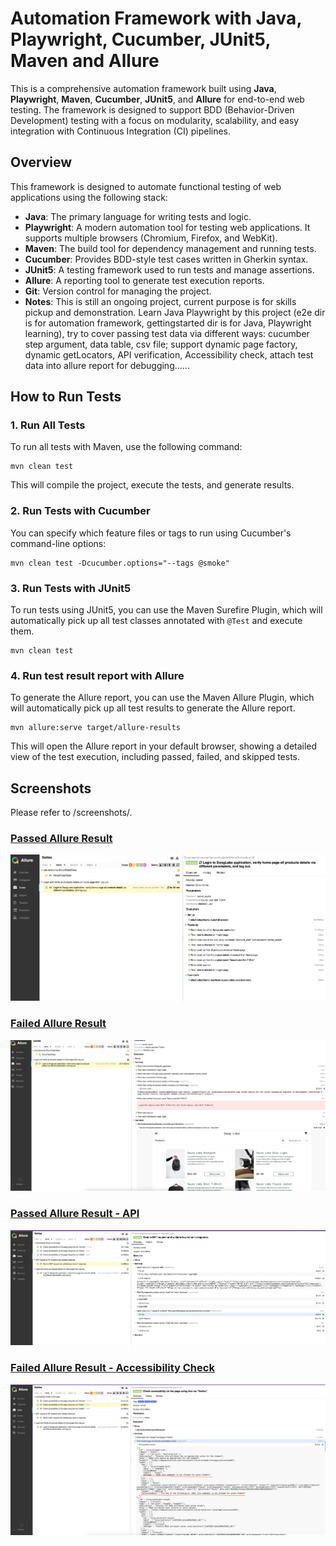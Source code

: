 <h1>Automation Framework with Java, Playwright, Cucumber, JUnit5, Maven and Allure</h1>

<p>This is a comprehensive automation framework built using <strong>Java</strong>, <strong>Playwright</strong>, <strong>Maven</strong>, <strong>Cucumber</strong>, <strong>JUnit5</strong>, and <strong>Allure</strong> for end-to-end web testing. The framework is designed to support BDD (Behavior-Driven Development) testing with a focus on modularity, scalability, and easy integration with Continuous Integration (CI) pipelines.</p>


<h2 id="overview">Overview</h2>
<p>This framework is designed to automate functional testing of web applications using the following stack:</p>
<ul>
  <li><strong>Java</strong>: The primary language for writing tests and logic.</li>
  <li><strong>Playwright</strong>: A modern automation tool for testing web applications. It supports multiple browsers (Chromium, Firefox, and WebKit).</li>
  <li><strong>Maven</strong>: The build tool for dependency management and running tests.</li>
  <li><strong>Cucumber</strong>: Provides BDD-style test cases written in Gherkin syntax.</li>
  <li><strong>JUnit5</strong>: A testing framework used to run tests and manage assertions.</li>
  <li><strong>Allure</strong>: A reporting tool to generate test execution reports.</li>
  <li><strong>Git</strong>: Version control for managing the project.</li>
  <li><strong>Notes</strong>: This is still an ongoing project, current purpose is for skills pickup and demonstration. Learn Java Playwright by this project (e2e dir is for automation framework, gettingstarted dir is for Java, Playwright learning), try to cover passing test data via different ways: cucumber step argument, data table, csv file; support dynamic page factory, dynamic getLocators, API verification, Accessibility check, attach test data into allure report for debugging......</li>
</ul>


<h2 id="how-to-run-tests">How to Run Tests</h2>

<h3>1. Run All Tests</h3>
<p>To run all tests with Maven, use the following command:</p>
<pre><code>mvn clean test</code></pre>
<p>This will compile the project, execute the tests, and generate results.</p>

<h3>2. Run Tests with Cucumber</h3>
<p>You can specify which feature files or tags to run using Cucumber's command-line options:</p>
<pre><code>mvn clean test -Dcucumber.options="--tags @smoke"</code></pre>

<h3>3. Run Tests with JUnit5</h3>
<p>To run tests using JUnit5, you can use the Maven Surefire Plugin, which will automatically pick up all test classes annotated with <code>@Test</code> and execute them.</p>
<pre><code>mvn clean test</code></pre>

<h3>4. Run test result report with Allure</h3>
<p>To generate the Allure report, you can use the Maven Allure Plugin, which will automatically pick up all test results to generate the Allure report.</p>
<pre><code>mvn allure:serve target/allure-results </code></pre>
<p>This will open the Allure report in your default browser, showing a detailed view of the test execution, including passed, failed, and skipped tests.</p>

<h2 id="Screenshots">Screenshots</h2>

Please refer to /screenshots/.

### [Passed Allure Result](screenshots/allure-result-1.png)
![](screenshots/allure-result-1.png)

### [Failed Allure Result](screenshots/allure-result-2.png)
![](screenshots/allure-result-2.png)

### [Passed Allure Result - API](screenshots/allure-result-3.png)
![](screenshots/allure-result-3.png)

### [Failed Allure Result - Accessibility Check](screenshots/allure-result-4.png)
![](screenshots/allure-result-4.png)

